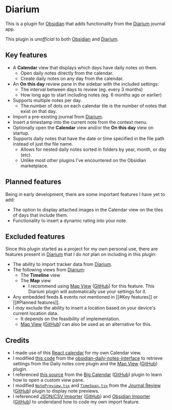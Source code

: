 # Diarium
This is a plugin for [Obsidian](https://obsidian.md) that adds functionality from the [Diarium](https://diariumapp.com/) journal app.

This plugin is *unofficial* to both [Obsidian](https://obsidian.md/) and [Diarium](https://diariumapp.com/).
## Key features
- A **Calendar** view that displays which days have daily notes on them.
	- Open daily notes directly from the calendar.
	- Create daily notes on any day from the calendar.
- An **On this day** review pane in the sidebar with the included settings:
	- The interval between days to review (eg. every 3 months)
	- How long ago to start including notes (eg. 6 months ago or earlier)
- Supports multiple notes per day.
	- The number of dots on each calendar tile is the number of notes that exist on that day.
- Import a pre-existing journal from [Diarium](https://diariumapp.com/).
- Insert a timestamp into the current note from the context menu.
- Optionally open the **Calendar** view and/or the **On this day** view on startup.
- Supports daily notes that have the date or time specified in the file path instead of just the file name.
	- Allows for nested daily notes sorted in folders by year, month, or day (etc).
	- Unlike most other plugins I’ve encountered on the Obsidian marketplace.
## Planned features
Being in early development, there are some important features I have yet to add:
- The option to display attached images in the Calendar view on the tiles of days that include them.
- Functionality to insert a dynamic rating into your note.
## Excluded features
Since this plugin started as a project for my own personal use, there are features present in [Diarium](https://diariumapp.com/) that I do *not* plan on including in this plugin:
- The ability to import tracker data from [Diarium](https://diariumapp.com/).
- The following views from [Diarium](https://diariumapp.com/):
	- The **Timeline** view
	- The **Map** view
		- I recommend using [Map View](obsidian://show-plugin?id=obsidian-map-view) ([GitHub](https://github.com/esm7/obsidian-map-view)) for this feature. This Diarium plugin will automatically use your settings for it.
- Any embedded feeds & events not mentioned in [[#Key features]] or [[#Planned features]].
- I *may* exclude the ability to insert a location based on your device's current location data.
	- It depends on the feasibility of implementation.
	- [Map View](obsidian://show-plugin?id=obsidian-map-view) ([GitHub](https://github.com/esm7/obsidian-map-view)) can also be used as an alternative for this.
## Credits
- I made use of this [React calendar](https://github.com/wojtekmaj/react-calendar#readme) for my own Calendar view.
- I modified [this code](https://github.com/liamcain/obsidian-daily-notes-interface/blob/123969e461b7b0927c91fe164a77da05f43aba6a/src/settings.ts#L22-L47) from the [obsidian-daily-notes-interface](https://github.com/liamcain/obsidian-daily-notes-interface) to retrieve settings from the Daily notes core plugin and the [Map View](obsidian://show-plugin?id=obsidian-map-view) ([GitHub](https://github.com/esm7/obsidian-map-view)) plugin.
- I referenced [this source](https://github.com/Quorafind/Obsidian-Big-Calendar/blob/43a986eed3159ed60e4d54efa6c1840dd6af102c/src/index.ts#L65-L76) from the [Big Calendar](obsidian://show-plugin?id=big-calendar) ([GitHub](https://github.com/Quorafind/Obsidian-Big-Calendar)) plugin to learn how to open a custom view pane.
- I modified [`NotePreview.tsx`](https://github.com/Kageetai/obsidian-plugin-journal-review/blob/33a69940a5fcb5cb0eb45d34fca619f570ab5854/src/components/NotePreview.tsx) and [`TimeSpan.tsx`](https://github.com/Kageetai/obsidian-plugin-journal-review/blob/33a69940a5fcb5cb0eb45d34fca619f570ab5854/src/components/TimeSpan.tsx) from the [Journal Review](obsidian://show-plugin?id=journal-review) ([GitHub](https://github.com/Kageetai/obsidian-plugin-journal-review)) plugin to display note previews.
- I referenced [JSON/CSV Importer](obsidian://show-plugin?id=obsidian-import-json) ([GitHub](https://github.com/farling42/obsidian-import-json)) and [Obsidian Importer](obsidian://show-plugin?id=obsidian-importer) ([GitHub](https://github.com/obsidianmd/obsidian-importer)) to understand how to code my own import feature.